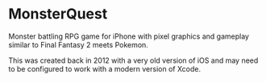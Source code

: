 # MonsterQuest
Monster battling RPG game for iPhone with pixel graphics and gameplay similar to Final Fantasy 2 meets Pokemon.

This was created back in 2012 with a very old version of iOS and may need to be configured to work with a modern version of Xcode.
 
 
